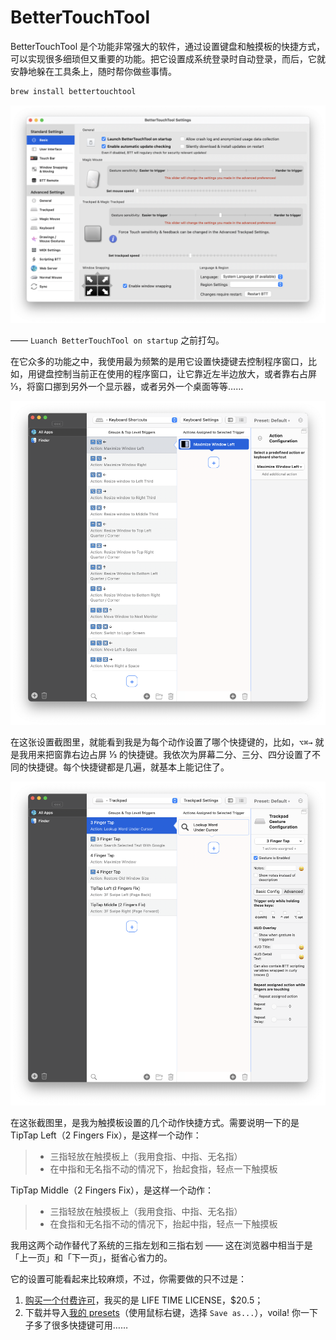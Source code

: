 # BetterTouchTool

BetterTouchTool 是个功能非常强大的软件，通过设置键盘和触摸板的快捷方式，可以实现很多细琐但又重要的功能。把它设置成系统登录时自动登录，而后，它就安静地躲在工具条上，随时帮你做些事情。

```bash
brew install bettertouchtool
```

![](images/btt-setting.png)

—— `Luanch BetterTouchTool on startup` 之前打勾。

在它众多的功能之中，我使用最为频繁的是用它设置快捷键去控制程序窗口，比如，用键盘控制当前正在使用的程序窗口，让它靠近左半边放大，或者靠右占屏 ⅓，将窗口挪到另外一个显示器，或者另外一个桌面等等……

![](images/btt-keyboard-shortcut.png)

在这张设置截图里，就能看到我是为每个动作设置了哪个快捷键的，比如，`⌥⌘→` 就是我用来把窗靠右边占屏 ⅓ 的快捷键。我依次为屏幕二分、三分、四分设置了不同的快捷键。每个快捷键都是几遍，就基本上能记住了。

![](images/btt-touchpad.png)

在这张截图里，是我为触摸板设置的几个动作快捷方式。需要说明一下的是 TipTap Left（2 Fingers Fix），是这样一个动作：

> * 三指轻放在触摸板上（我用食指、中指、无名指）
> * 在中指和无名指不动的情况下，抬起食指，轻点一下触摸板

 TipTap Middle（2 Fingers Fix），是这样一个动作：

> * 三指轻放在触摸板上（我用食指、中指、无名指）
> * 在食指和无名指不动的情况下，抬起中指，轻点一下触摸板

我用这两个动作替代了系统的三指左划和三指右划 —— 这在浏览器中相当于是「上一页」和「下一页」，挺省心省力的。

它的设置可能看起来比较麻烦，不过，你需要做的只不过是：

1. [购买一个付费许可](https://folivora.ai/buy)，我买的是 LIFE TIME LICENSE，$20.5；
2. 下载并导入[我的 presets](https://raw.githubusercontent.com/xiaolai/apple-computer-literacy/main/files/xiaolai.bttpreset)（使用鼠标右键，选择 `Save as...`），voila! 你一下子多了很多快捷键可用……